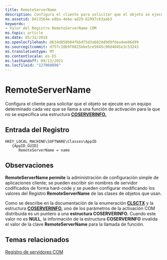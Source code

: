 ```yaml
---
title: RemoteServerName
description: Configura el cliente para solicitar que el objeto se ejecute en un equipo determinado cada vez que se llama a una función de activación para la que no se especifica una estructura COSERVERINFO.
ms.assetid: 0413564e-e8ba-4e6e-ad29-62997c63aab3
keywords:
- Valor del Registro RemoteServerName COM
ms.topic: article
ms.date: 05/31/2018
ms.openlocfilehash: 0634d858b04fbbdf5d3a6024dbd9fdea4ee06d99
ms.sourcegitcommit: d75fc10b9f0825bbe5ce5045c90d4045e3c53243
ms.translationtype: MT
ms.contentlocale: es-ES
ms.lasthandoff: 09/13/2021
ms.locfileid: "127060896"
---
```

# <a name="remoteservername"></a>RemoteServerName

Configura el cliente para solicitar que el objeto se ejecute en un equipo determinado cada vez que se llama a una función de activación para la que no se especifica una estructura [**COSERVERINFO.**](/windows/win32/api/objidlbase/ns-objidlbase-coserverinfo)

## <a name="registry-entry"></a>Entrada del Registro

```
HKEY_LOCAL_MACHINE\SOFTWARE\Classes\AppID
   {AppID_GUID}
      RemoteServerName = name
```

## <a name="remarks"></a>Observaciones

**RemoteServerName permite** la administración de configuración simple de aplicaciones cliente; se pueden escribir sin nombres de servidor codificados de forma hard-code y se pueden configurar modificando los valores del Registro **RemoteServerName** de las clases de objetos que usan.

Como se describe en la documentación de la enumeración [**CLSCTX**](/windows/win32/api/wtypesbase/ne-wtypesbase-clsctx) y la estructura [**COSERVERINFO,**](/windows/win32/api/objidlbase/ns-objidlbase-coserverinfo) uno de los parámetros de la activación COM distribuida es un puntero a una **estructura COSERVERINFO.** Cuando este valor no es **NULL**, la información de la estructura **COSERVERINFO** invalida el valor de la clave **RemoteServerName** para la llamada de función.

## <a name="related-topics"></a>Temas relacionados

<dl> <dt>

[Registro de servidores COM](registering-com-servers.md)
</dt> </dl>

 

 